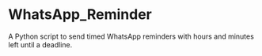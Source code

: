# WhatsApp_Reminder
A Python script to send timed WhatsApp reminders with hours and minutes left until a deadline.
